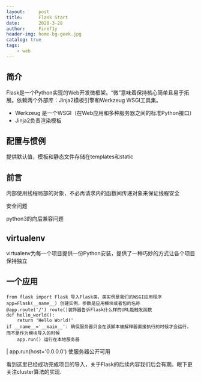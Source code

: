 ```yaml
---
layout:     post
title:      Flask Start
date:       2020-3-28
author:     Firef1y
header-img: home-bg-geek.jpg
catalog: true
tags:
    - web
---
```


## 简介

Flask是一个Python实现的Web开发微框架。“微”意味着保持核心简单且易于拓展。依赖两个外部库：Jinja2模板引擎和Werkzeug WSGI工具集。

- Werkzeug 是一个WSGI（在Web应用和多种服务器之间的标准Python接口）
- Jinja2负责渲染模板

## 配置与惯例

提供默认值，模板和静态文件存储在templates和static

## 前言

内部使用线程局部的对象，不必再请求内的函数间传递对象来保证线程安全

安全问题

python3的向后兼容问题

## virtualenv

virtualenv为每一个项目提供一份Python安装，提供了一种巧妙的方式让各个项目保持独立

## 一个应用

```
from flask import Flask 导入Flask类，类实例是我们的WSGI应用程序
app=Flask(__name__) 创建实例，参数是应用模块或者包的名称
@app.route('/') route()装饰器告诉Flask什么样的URL能触发函数
def hello_world():
    return 'Hello World!'
if __name__='__main__': 确保服务器只会在该脚本被解释器直接执行的时候才会运行，而不是作为模块导入的时候
    app.run() 运行在本地服务器
```

| app.run(host='0.0.0.0') 使服务器公开可用

看到这里已经成功完成项目的导入，关于Flask的后续内容我们后会有期。眼下更关注cluster算法的实现.